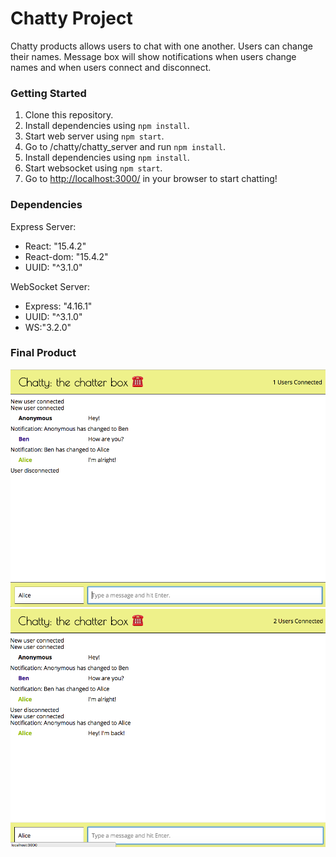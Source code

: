# Chatty Project

Chatty products allows users to chat with one another. Users can change their names. Message box will show notifications when users change names and when users connect and disconnect.

### Getting Started

1. Clone this repository.
2. Install dependencies using `npm install`.
3. Start web server using `npm start`.
4. Go to /chatty/chatty_server and run `npm install`.
5. Install dependencies using `npm install`.
6. Start websocket using `npm start`.
7. Go to <http://localhost:3000/> in your browser to start chatting!



### Dependencies

Express Server:
* React: "15.4.2"
* React-dom: "15.4.2"
* UUID: "^3.1.0"


WebSocket Server:
* Express: "4.16.1"
* UUID: "^3.1.0"
* WS:"3.2.0"

### Final Product

![Conversation/ Change Name Notification](docs/example1.png)
![Connection Notification/ Disconnect Notification](docs/example2.png)
